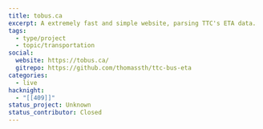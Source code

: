 ```yaml
---
title: tobus.ca
excerpt: A extremely fast and simple website, parsing TTC's ETA data.
tags:
  - type/project
  - topic/transportation
social:
  website: https://tobus.ca/
  gitrepo: https://github.com/thomassth/ttc-bus-eta
categories:
  - live
hacknight:
  - "[[409]]"
status_project: Unknown
status_contributor: Closed
---
```

